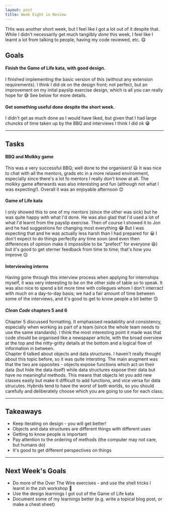 ```yaml
---
layout: post
title: Week Eight in Review
---
```


THis was another short week, but I feel like I got a lot out of it despite that. While I didn't necessarily get much tangilbly _done_ this week, I feel like I learnt a lot from talking to people, having my code reviewed, etc. :yum:

## Goals

#### Finish the Game of Life kata, with good design.

I finished implementing the basic version of this (without any extension requirements). I think I did ok on the design front; not perfect, but an improvement on my inital payslip exercise design, which is all you can really hope for :sweat_smile: See below for more details.

#### Get something useful done despite the short week.

I didn't get as much done as I would have liked, but given that I had large chuncks of time taken up by the BBQ and interviews I think I did ok :grin:

---

## Tasks

#### BBQ and Molkky game

This was a very successful BBQ; well done to the organisers! :smiley: It was nice to chat with all the mentors, grads etc in a more relaxed environment, especially since there's a lot fo mentors I really don't know at all. The molkky game afterwards was also interesting and fun (although not what I was expecting!). Overall it was an enjoyable afternoon :blush:

#### Game of Life kata

I only showed this to one of my mentors (since the other was sick) but he was quite happy with what I'd done. He was also glad that I'd used a lot of what I'd learnt from the payslip exercise. Then of course I showed it to Jon and he had suggestions for changing most everything :joy: But I was expecting that and he was actually less harsh than I had prepared for :grinning: I don't expect to do things perfectly any time soon (and even then differences of opinion make it impossible to be "prefect" for everyone :laughing:) but it's good to get sterner feedback from time to time; that's how you improve :wink:

#### Interviewing interns

Having gone through this interview process when applying for internships myself, it was very interesting to be on the other side of table so to speak. It was also nice to spend a bit more time with collegues whom I don't interract with much on a day-to-day basis; we had a fair amount of time between some of the interviews, and it's good to get to know people a bit better :blush:

#### _Clean Code_ chapters 5 and 6

Chapter 5 discussed formatting. It emphasised readability and consistency, especially when working as part of a team (since the whole team needs to use the same standards). I think the most interesting point it made was that code should be organised like a newspaper article, with the broad overview at the top and the nitty-gritty details at the bottom and a logical flow of information in between.  
Chapter 6 talked about objects and data structures. I haven't really thought about this topic before, so it was quite intersting. The main arugment was that the two are opposites - objects expose functions which act on their data (but hide the data itself) while data structures expose their data but have no meaningful methods. This means that objects let you add new classes easily but make it difficult to add functions, and vice versa for data strucutes. Hybrids tend to have the worst of both worlds, so you should carefully and deliberately choose which you are going to use for each class.

---

## Takeaways

* Keep iterating on design - you will get better!
* Objects and data structures are different things with different uses
* Getting to know people is important
* Pay attention to the ordering of methods (the computer may not care, but humans do)
* It's good to get different perspectives on things

---

## Next Week's Goals

* Do more of the Over The Wire exercises - and use the shell tricks I learnt in the zsh workshop :star2:
* Use the design learnings I got out of the Game of Life kata
* Document some of my learnings better (e.g. write a topical blog post, or make a cheat sheet)
